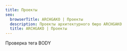 ```yaml
---
title: Проекты
seo:
  browserTitle: ARCHGAKO | Проекты
  description: Проекты архитектурного бюро ARCHGAKO
  title: ARCHGAKO | Проекты
---
```

Проверка тега BODY
